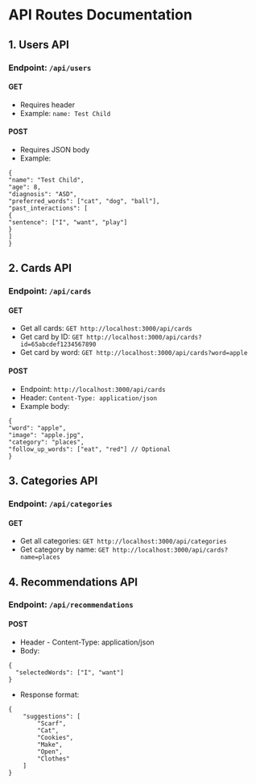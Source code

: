 # API Routes Documentation

## 1. Users API

### Endpoint: `/api/users`

#### GET
- Requires header
- Example: `name: Test Child`

#### POST
- Requires JSON body
- Example:
```
{
"name": "Test Child",
"age": 8,
"diagnosis": "ASD",
"preferred_words": ["cat", "dog", "ball"],
"past_interactions": [
{
"sentence": ["I", "want", "play"]
}
]
}
```

## 2. Cards API

### Endpoint: `/api/cards`

#### GET
- Get all cards: `GET http://localhost:3000/api/cards`
- Get card by ID: `GET http://localhost:3000/api/cards?id=65abcdef1234567890`
- Get card by word: `GET http://localhost:3000/api/cards?word=apple`

#### POST
- Endpoint: `http://localhost:3000/api/cards`
- Header: `Content-Type: application/json`
- Example body:
```
{
"word": "apple",
"image": "apple.jpg",
"category": "places", 
"follow_up_words": ["eat", "red"] // Optional
}
```


## 3. Categories API

### Endpoint: `/api/categories`

#### GET
- Get all categories: `GET http://localhost:3000/api/categories`
- Get category by name: `GET http://localhost:3000/api/cards?name=places`


## 4. Recommendations API

### Endpoint: `/api/recommendations`

#### POST

- Header - Content-Type: application/json
- Body:
```
{
  "selectedWords": ["I", "want"]
}
```

- Response format:
```
{
    "suggestions": [
        "Scarf",
        "Cat",
        "Cookies",
        "Make",
        "Open",
        "Clothes"
    ]
}

```